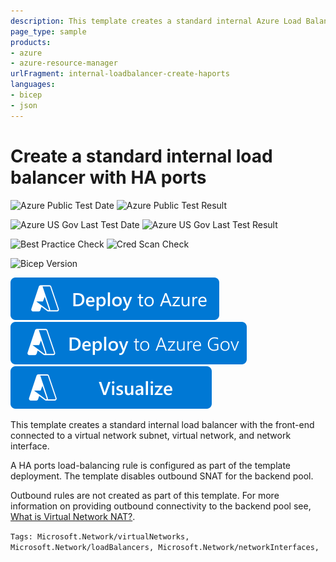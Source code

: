 ```yaml
---
description: This template creates a standard internal Azure Load Balancer with a HA ports load-balancing rule
page_type: sample
products:
- azure
- azure-resource-manager
urlFragment: internal-loadbalancer-create-haports
languages:
- bicep
- json
---
```

# Create a standard internal load balancer with HA ports

![Azure Public Test Date](https://azurequickstartsservice.blob.core.windows.net/badges/quickstarts/microsoft.network/internal-loadbalancer-create-haports/PublicLastTestDate.svg)
![Azure Public Test Result](https://azurequickstartsservice.blob.core.windows.net/badges/quickstarts/microsoft.network/internal-loadbalancer-create-haports/PublicDeployment.svg)

![Azure US Gov Last Test Date](https://azurequickstartsservice.blob.core.windows.net/badges/quickstarts/microsoft.network/internal-loadbalancer-create-haports/FairfaxLastTestDate.svg)
![Azure US Gov Last Test Result](https://azurequickstartsservice.blob.core.windows.net/badges/quickstarts/microsoft.network/internal-loadbalancer-create-haports/FairfaxDeployment.svg)

![Best Practice Check](https://azurequickstartsservice.blob.core.windows.net/badges/quickstarts/microsoft.network/internal-loadbalancer-create-haports/BestPracticeResult.svg)
![Cred Scan Check](https://azurequickstartsservice.blob.core.windows.net/badges/quickstarts/microsoft.network/internal-loadbalancer-create-haports/CredScanResult.svg)

![Bicep Version](https://azurequickstartsservice.blob.core.windows.net/badges/quickstarts/microsoft.network/internal-loadbalancer-create-haports/BicepVersion.svg)

[![Deploy To Azure](https://raw.githubusercontent.com/Azure/azure-quickstart-templates/master/1-CONTRIBUTION-GUIDE/images/deploytoazure.svg?sanitize=true)](https://portal.azure.com/#create/Microsoft.Template/uri/https%3A%2F%2Fraw.githubusercontent.com%2FAzure%2Fazure-quickstart-templates%2Fmaster%2Fquickstarts%2Fmicrosoft.network%2Finternal-loadbalancer-create-haports%2Fazuredeploy.json)
[![Deploy To Azure US Gov](https://raw.githubusercontent.com/Azure/azure-quickstart-templates/master/1-CONTRIBUTION-GUIDE/images/deploytoazuregov.svg?sanitize=true)](https://portal.azure.us/#create/Microsoft.Template/uri/https%3A%2F%2Fraw.githubusercontent.com%2FAzure%2Fazure-quickstart-templates%2Fmaster%2Fquickstarts%2Fmicrosoft.network%2Finternal-loadbalancer-create-haports%2Fazuredeploy.json)
[![Visualize](https://raw.githubusercontent.com/Azure/azure-quickstart-templates/master/1-CONTRIBUTION-GUIDE/images/visualizebutton.svg?sanitize=true)](http://armviz.io/#/?load=https%3A%2F%2Fraw.githubusercontent.com%2FAzure%2Fazure-quickstart-templates%2Fmaster%2Fquickstarts%2Fmicrosoft.network%2Finternal-loadbalancer-create-haports%2Fazuredeploy.json)

This template creates a standard internal load balancer with the front-end connected to a virtual network subnet, virtual network, and network interface.

A HA ports load-balancing rule is configured as part of the template deployment. The template disables outbound SNAT for the backend pool.

Outbound rules are not created as part of this template.  For more information on providing outbound connectivity to the backend pool see, [What is Virtual Network NAT?](https://learn.microsoft.com/azure/virtual-network/nat-overview).

`Tags: Microsoft.Network/virtualNetworks, Microsoft.Network/loadBalancers, Microsoft.Network/networkInterfaces, `
